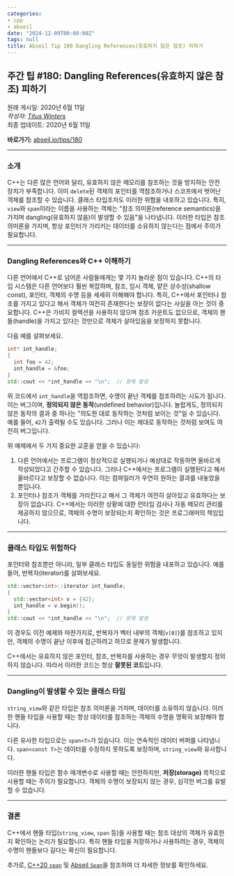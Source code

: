 ```yaml
---
categories:
- cpp
- abseil
date: "2024-12-09T00:00:00Z"
tags: null
title: Abseil Tip 180 Dangling References(유효하지 않은 참조) 피하기
---
```


## 주간 팁 #180: Dangling References(유효하지 않은 참조) 피하기

원래 게시일: 2020년 6월 11일  
*작성자: [Titus Winters](mailto:titus@cs.ucr.edu)*  
최종 업데이트: 2020년 6월 11일  

**바로가기:** [abseil.io/tips/180](https://abseil.io/tips/180)

---

### 소개

C++는 다른 많은 언어와 달리, 유효하지 않은 메모리를 참조하는 것을 방지하는 안전 장치가 부족합니다. 이미 `delete`된 객체의 포인터를 역참조하거나 스코프에서 벗어난 객체를 참조할 수 있습니다. 클래스 타입조차도 이러한 위험을 내포하고 있습니다. 특히, `view`와 `span`이라는 이름을 사용하는 객체는 "참조 의미론(reference semantics)을 가지며 dangling(유효하지 않음)이 발생할 수 있음"을 나타냅니다. 이러한 타입은 참조 의미론을 가지며, 항상 포인터가 가리키는 데이터를 소유하지 않는다는 점에서 주의가 필요합니다.

---

### Dangling References와 C++ 이해하기

다른 언어에서 C++로 넘어온 사람들에게는 몇 가지 놀라운 점이 있습니다. C++의 타입 시스템은 다른 언어보다 훨씬 복잡하며, 참조, 임시 객체, 얕은 상수성(shallow const), 포인터, 객체의 수명 등을 세세히 이해해야 합니다. 특히, C++에서 포인터나 참조를 가지고 있다고 해서 객체가 여전히 존재한다는 보장이 없다는 사실을 아는 것이 중요합니다. C++은 가비지 컬렉션을 사용하지 않으며 참조 카운트도 없으므로, 객체의 핸들(handle)을 가지고 있다는 것만으로 객체가 살아있음을 보장하지 못합니다.

다음 예를 살펴보세요.

```cpp
int* int_handle;
{
  int foo = 42;
  int_handle = &foo;
}
std::cout << *int_handle << "\n";  // 문제 발생
```

위 코드에서 `int_handle`을 역참조하면, 수명이 끝난 객체를 참조하려는 시도가 됩니다. 이는 버그이며, **정의되지 않은 동작**(undefined behavior)입니다. 놀랍게도, 정의되지 않은 동작의 결과 중 하나는 "의도한 대로 동작하는 것처럼 보이는 것"일 수 있습니다. 예를 들어, `42`가 출력될 수도 있습니다. 그러나 이는 제대로 동작하는 것처럼 보여도 여전히 버그입니다.

위 예제에서 두 가지 중요한 교훈을 얻을 수 있습니다:

1. 다른 언어에서는 프로그램이 정상적으로 실행되거나 예상대로 작동하면 올바르게 작성되었다고 간주할 수 있습니다. 그러나 C++에서는 프로그램이 실행된다고 해서 올바르다고 보장할 수 없습니다. 이는 컴파일러가 우연히 원하는 결과를 내놓았을 뿐입니다.
2. 포인터나 참조가 객체를 가리킨다고 해서 그 객체가 여전히 살아있고 유효하다는 보장이 없습니다. C++에서는 이러한 상황에 대한 런타임 검사나 자동 메모리 관리를 제공하지 않으므로, 객체의 수명이 보장되는지 확인하는 것은 프로그래머의 책임입니다.

---

### 클래스 타입도 위험하다

포인터와 참조뿐만 아니라, 일부 클래스 타입도 동일한 위험을 내포하고 있습니다. 예를 들어, 반복자(iterator)를 살펴보세요.

```cpp
std::vector<int>::iterator int_handle;
{
  std::vector<int> v = {42};
  int_handle = v.begin();
}
std::cout << *int_handle << "\n";  // 문제 발생
```

이 경우도 이전 예제와 마찬가지로, 반복자가 벡터 내부의 객체(`v[0]`)를 참조하고 있지만, 객체의 수명이 끝난 이후에 접근하려고 하므로 문제가 발생합니다.

C++에서는 유효하지 않은 포인터, 참조, 반복자를 사용하는 경우 무엇이 발생할지 정의하지 않습니다. 따라서 이러한 코드는 항상 **잘못된 코드**입니다.

---

### Dangling이 발생할 수 있는 클래스 타입

`string_view`와 같은 타입은 참조 의미론을 가지며, 데이터를 소유하지 않습니다. 이러한 핸들 타입을 사용할 때는 항상 데이터를 참조하는 객체의 수명을 명확히 보장해야 합니다.

다른 유사한 타입으로는 `span<T>`가 있습니다. 이는 연속적인 데이터 버퍼를 나타냅니다. `span<const T>`는 데이터를 수정하지 못하도록 보장하며, `string_view`와 유사합니다.

이러한 핸들 타입은 함수 매개변수로 사용할 때는 안전하지만, **저장(storage)** 목적으로 사용할 때는 주의가 필요합니다. 객체의 수명이 보장되지 않는 경우, 심각한 버그를 유발할 수 있습니다.

---

### 결론

C++에서 핸들 타입(`string_view`, `span` 등)을 사용할 때는 참조 대상의 객체가 유효한지 확인하는 논리가 필요합니다. 특히 핸들 타입을 저장하거나 사용하려는 경우, 객체의 수명이 핸들보다 길다는 확신이 필요합니다.

추가로, [C++20 `span`](https://en.cppreference.com/w/cpp/container/span) 및 [Abseil `Span`](https://github.com/abseil/abseil-cpp/blob/master/absl/types/span.h)을 참조하여 더 자세한 정보를 확인하세요.